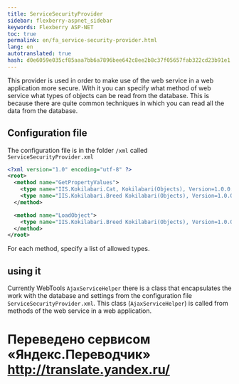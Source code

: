 ```yaml
--- 
title: ServiceSecurityProvider 
sidebar: flexberry-aspnet_sidebar 
keywords: Flexberry ASP-NET 
toc: true 
permalink: en/fa_service-security-provider.html 
lang: en 
autotranslated: true 
hash: d0e6059e035cf85aaa7bb6a7896bee642c8ee2b8c37f05657fab322cd23b91e1 
--- 
```


This provider is used in order to make use of the web service in a web application more secure. With it you can specify what method of web service what types of objects can be read from the database. This is because there are quite common techniques in which you can read all the data from the database. 

## Configuration file 

The configuration file is in the folder `/xml` called `ServiceSecurityProvider.xml` 

```xml
<?xml version="1.0" encoding="utf-8" ?>
<root>
  <method name="GetPropertyValues">
    <type name="IIS.Kokilabari.Cat, Kokilabari(Objects), Version=1.0.0.1, Culture=neutral, PublicKeyToken=null"/>
    <type name="IIS.Kokilabari.Breed Kokilabari(Objects), Version=1.0.0.1, Culture=neutral, PublicKeyToken=null"/>
  </method>

  <method name="LoadObject">
    <type name="IIS.Kokilabari.Breed Kokilabari(Objects), Version=1.0.0.1, Culture=neutral, PublicKeyToken=null"/>
  </method>
</root>
``` 

For each method, specify a list of allowed types. 

## using it 

Currently WebTools `AjaxServiceHelper` there is a class that encapsulates the work with the database and settings from the configuration file `ServiceSecurityProvider.xml`. This class (`AjaxServiceHelper`) is called from methods of the web service in a web application. 



 # Переведено сервисом «Яндекс.Переводчик» http://translate.yandex.ru/